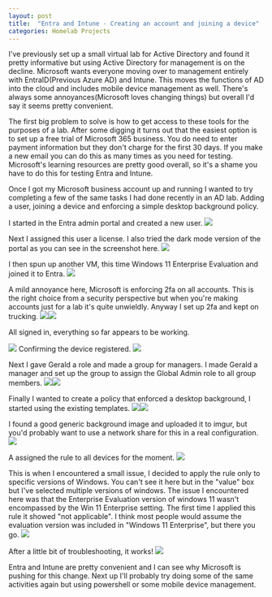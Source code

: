 ```yaml
---
layout: post
title:  "Entra and Intune - Creating an account and joining a device"
categories: Homelab Projects
---
```

I've previously set up a small virtual lab for Active Directory and found it pretty informative but using Active Directory for management is on the decline. Microsoft wants everyone moving over to management entirely with EntraID(Previous Azure AD) and Intune. This moves the functions of AD into the cloud and includes mobile device management as well. There's always some annoyances(Microsoft loves changing things) but overall I'd say it seems pretty convenient.

The first big problem to solve is how to get access to these tools for the purposes of a lab. After some digging it turns out that the easiest option is to set up a free trial of Microsoft 365 business. You do need to enter payment information but they don't charge for the first 30 days. If you make a new email you can do this as many times as you need for testing. Microsoft's learning resources are pretty good overall, so it's a shame you have to do this for testing Entra and Intune.

Once I got my Microsoft business account up and running I wanted to try completing a few of the same tasks I had done recently in an AD lab. Adding a user, joining a device and enforcing a simple desktop background policy.

I started in the Entra admin portal and created a new user.
![](/assets/screenshots/entra1/2025-05-05_02-56.png)

Next I assigned this user a license. I also tried the dark mode version of the portal as you can see in the screenshot here.
![](/assets/screenshots/entra1/2025-05-05_03-05.png)

I then spun up another VM, this time Windows 11 Enterprise Evaluation and joined it to Entra.
![](/assets/screenshots/entra1/2025-05-05_02-58.png)

A mild annoyance here, Microsoft is enforcing 2fa on all accounts. This is the right choice from a security perspective but when you're making accounts just for a lab it's quite unwieldly. Anyway I set up 2fa and kept on trucking.
![](/assets/screenshots/entra1/2025-05-05_03-00.png)![](/assets/screenshots/entra1/2025-05-05_03-50.png)

All signed in, everything so far appears to be working.

![](/assets/screenshots/entra1/2025-05-05_03-54.png)
Confirming the device registered.
![](/assets/screenshots/entra1/2025-05-05_03-55.png)

Next I gave Gerald a role and made a group for managers. I made Gerald a manager and set up the group to assign the Global Admin role to all group members.
![](/assets/screenshots/entra1/2025-05-05_04-03.png)![](/assets/screenshots/entra1/2025-05-05_04-05.png)

Finally I wanted to create a policy that enforced a desktop background, I started using the existing templates.
![](/assets/screenshots/entra1/2025-05-05_04-45.png)![](/assets/screenshots/entra1/2025-05-05_04-46.png)

I found a good generic background image and uploaded it to imgur, but you'd probably want to use a network share for this in a real configuration.
![](/assets/screenshots/entra1/2025-05-05_04-49.png)

A assigned the rule to all devices for the moment.
![](/assets/screenshots/entra1/2025-05-05_22-38.png)

This is when I encountered a small issue, I decided to apply the rule only to specific versions of Windows. You can't see it here but in the "value" box but I've selected multiple versions of windows. The issue I encountered here was that the Enterprise Evaluation version of windows 11 wasn't encompassed by the Win 11 Enterprise setting. The first time I applied this rule it showed "not applicable". I think most people would assume the evaluation version was included in "Windows 11 Enterprise", but there you go.
![](/assets/screenshots/entra1/2025-05-05_04-51.png)

After a little bit of troubleshooting, it works! 
![](/assets/screenshots/entra1/2025-05-06_00-53.png)

Entra and Intune are pretty convenient and I can see why Microsoft is pushing for this change. Next up I'll probably try doing some of the same activities again but using powershell or some mobile device management.
